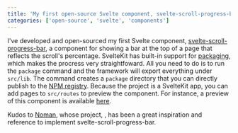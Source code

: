 ```yaml
---
title: 'My first open-source Svelte component, svelte-scroll-progress-bar'
categories: ['open-source', 'svelte', 'components']
---
```


I've developed and open-sourced my first Svelte component, [svelte-scroll-progress-bar](https://github.com/pepicrft/svelte-scroll-progress-bar), a component for showing a bar at the top of a page that reflects the scroll's percentage.
SvelteKit has built-in support for [packaging](https://kit.svelte.dev/docs#packaging), which makes the procress very straightfoward. All you need to do is to run the `package` command and the framework will export everything under `src/lib`.
The command creates a `package` directory that you can directly publish to the [NPM registry](https://www.npmjs.com/).
Because the project is a SvelteKit app, you can add pages to `src/routes` to preview the component.
For instance, a preview of this component is available [here](https://svelte-scroll-progress-bar.pepicrft.me/).

Kudos to [Noman](https://github.com/NomanGul), whose project, [](https://github.com/NomanGul/svelte-page-progress), has been a great inspiration and reference to implement svelte-scroll-progress-bar.
